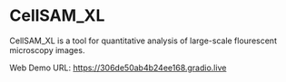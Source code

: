 # CellSAM_XL
CellSAM_XL is a tool for quantitative analysis of large-scale flourescent microscopy images. 

Web Demo URL: https://306de50ab4b24ee168.gradio.live
